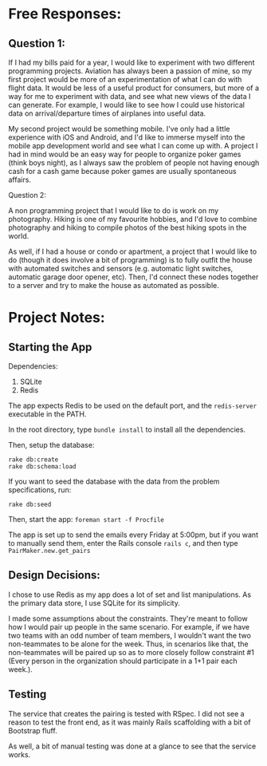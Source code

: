 # Free Responses:

## Question 1:

If I had my bills paid for a year, I would like to experiment with two different programming projects. Aviation has always been a passion of mine, so my first project would be more of an experimentation of what I can do with flight data. It would be less of a useful product for consumers, but more of a way for me to experiment with data, and see what new views of the data I can generate. For example, I would like to see how I could use historical data on arrival/departure times of airplanes into useful data.

My second project would be something mobile. I've only had a little experience with iOS and Android, and I'd like to immerse myself into the mobile app development world and see what I can come up with. A project I had in mind would be an easy way for people to organize poker games (think boys night), as I always saw the problem of people not having enough cash for a cash game because poker games are usually spontaneous affairs.

Question 2:

A non programming project that I would like to do is work on my photography. Hiking is one of my favourite hobbies, and I'd love to combine photography and hiking to compile photos of the best hiking spots in the world.

As well, if I had a house or condo or apartment, a project that I would like to do (though it does involve a bit of programming) is to fully outfit the house with automated switches and sensors (e.g. automatic light switches, automatic garage door opener, etc). Then, I'd connect these nodes together to a server and try to make the house as automated as possible.

# Project Notes:

## Starting the App

Dependencies:
1. SQLite
2. Redis

The app expects Redis to be used on the default port, and the `redis-server` executable in the PATH.

In the root directory, type `bundle install` to install all the dependencies.

Then, setup the database:

```
rake db:create
rake db:schema:load
```

If you want to seed the database with the data from the problem specifications, run:

```
rake db:seed
```

Then, start the app: `foreman start -f Procfile`

The app is set up to send the emails every Friday at 5:00pm, but if you want to manually send them, enter the Rails console `rails c`, and then type `PairMaker.new.get_pairs`

## Design Decisions:

I chose to use Redis as my app does a lot of set and list manipulations. As the primary data store, I use SQLite for its simplicity.

I made some assumptions about the constraints. They're meant to follow how I would pair up people in the same scenario. For example, if we have two teams with an odd number of team members, I wouldn't want the two non-teammates to be alone for the week. Thus, in scenarios like that, the non-teammates will be paired up so as to more closely follow constraint #1 (Every person in the organization should participate in a 1+1 pair each week.).


## Testing

The service that creates the pairing is tested with RSpec. I did not see a reason to test the front end, as it was mainly Rails scaffolding with a bit of Bootstrap fluff.

As well, a bit of manual testing was done at a glance to see that the service works.
